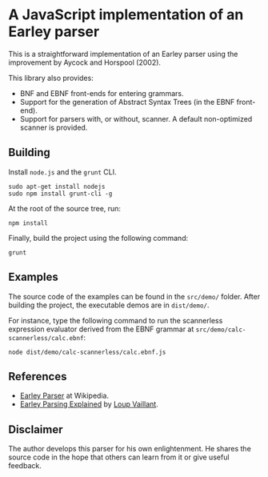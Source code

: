 A JavaScript implementation of an Earley parser
===============================================

This is a straightforward implementation of an Earley parser
using the improvement by Aycock and Horspool (2002).

This library also provides:

* BNF and EBNF front-ends for entering grammars.
* Support for the generation of Abstract Syntax Trees (in the EBNF front-end).
* Support for parsers with, or without, scanner. A default non-optimized scanner is provided.


Building
--------

Install `node.js` and the `grunt` CLI.

```
sudo apt-get install nodejs
sudo npm install grunt-cli -g
```

At the root of the source tree, run:

```
npm install
```

Finally, build the project using the following command:

```
grunt
```

Examples
--------

The source code of the examples can be found in the `src/demo/` folder.
After building the project, the executable demos are in `dist/demo/`.

For instance, type the following command to run the scannerless expression evaluator derived from the EBNF grammar
at `src/demo/calc-scannerless/calc.ebnf`:

```
node dist/demo/calc-scannerless/calc.ebnf.js
```

References
----------

* [Earley Parser](https://en.wikipedia.org/wiki/Earley_parser) at Wikipedia.
* [Earley Parsing Explained](http://loup-vaillant.fr/tutorials/earley-parsing/) by [Loup Vaillant](http://loup-vaillant.fr/).


Disclaimer
----------

The author develops this parser for his own enlightenment.
He shares the source code in the hope that others can learn from it or give useful feedback.
